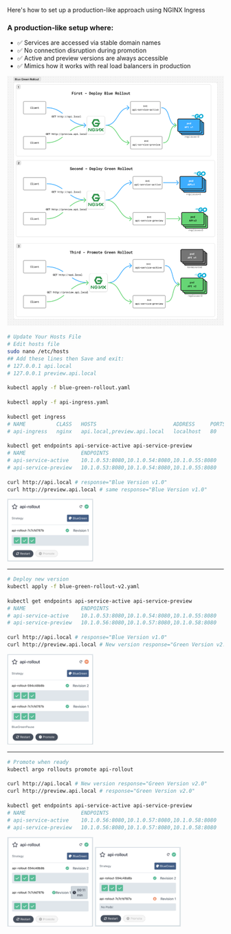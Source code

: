 Here's how to set up a production-like approach using NGINX Ingress

### A production-like setup where:
- ✅ Services are accessed via stable domain names
- ✅ No connection disruption during promotion
- ✅ Active and preview versions are always accessible
- ✅ Mimics how it works with real load balancers in production

<img src="./src/flow-diagram.png" alt="Full Flow Diagram" width="600"/>

```bash
# Update Your Hosts File
# Edit hosts file
sudo nano /etc/hosts
## Add these lines then Save and exit:
# 127.0.0.1 api.local
# 127.0.0.1 preview.api.local

kubectl apply -f blue-green-rollout.yaml

kubectl apply -f api-ingress.yaml

kubectl get ingress
# NAME          CLASS   HOSTS                         ADDRESS     PORTS   AGE
# api-ingress   nginx   api.local,preview.api.local   localhost   80      10s

kubectl get endpoints api-service-active api-service-preview
# NAME                  ENDPOINTS                                      AGE
# api-service-active    10.1.0.53:8080,10.1.0.54:8080,10.1.0.55:8080   25s
# api-service-preview   10.1.0.53:8080,10.1.0.54:8080,10.1.0.55:8080   25s

curl http://api.local # response="Blue Version v1.0"
curl http://preview.api.local # same response="Blue Version v1.0"
```

<img src="./src/1-first-apply-rollout.png" alt="First Apply Rollout" width="200"/>

---

```bash
# Deploy new version
kubectl apply -f blue-green-rollout-v2.yaml

kubectl get endpoints api-service-active api-service-preview
# NAME                  ENDPOINTS                                      AGE
# api-service-active    10.1.0.53:8080,10.1.0.54:8080,10.1.0.55:8080   86s
# api-service-preview   10.1.0.56:8080,10.1.0.57:8080,10.1.0.58:8080   86s

curl http://api.local # response="Blue Version v1.0"
curl http://preview.api.local # New version response="Green Version v2.0"
```
<img src="./src/2-deploy-new-rollout.png" alt="Deploy Green Rollout" width="200"/>

---

```bash
# Promote when ready
kubectl argo rollouts promote api-rollout

curl http://api.local # New version response="Green Version v2.0"
curl http://preview.api.local # response="Green Version v2.0"

kubectl get endpoints api-service-active api-service-preview
# NAME                  ENDPOINTS                                      AGE
# api-service-active    10.1.0.56:8080,10.1.0.57:8080,10.1.0.58:8080   2m40s
# api-service-preview   10.1.0.56:8080,10.1.0.57:8080,10.1.0.58:8080   2m40s
```

<img src="./src/3-promotion-countdown.png" alt="Promotion Countdown" width="200"/>

<img src="./src/4-promotion-completed.png" alt="Promotion Completed" width="200"/>

